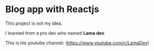 # Blog app with Reactjs

This project is not my idea.

I learned from a pro dev who named **Lama dev**.

This is his youtube channel: (https://www.youtube.com/c/LamaDev)
